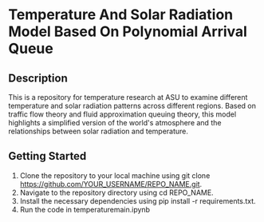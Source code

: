 # Temperature And Solar Radiation Model Based On Polynomial Arrival Queue

## Description
This is a repository for temperature research at ASU to examine different temperature and solar radiation patterns across different regions. Based on traffic flow theory and fluid approximation queuing theory, this model highlights a simplified version of the world's atmosphere and the relationships between solar radiation and temperature.

## Getting Started
1. Clone the repository to your local machine using git clone https://github.com/YOUR_USERNAME/REPO_NAME.git.
2. Navigate to the repository directory using cd REPO_NAME.
3. Install the necessary dependencies using pip install -r requirements.txt.
4. Run the code in temperaturemain.ipynb
